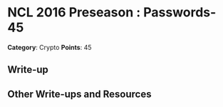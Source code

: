 # NCL 2016 Preseason : Passwords-45

__Category__: Crypto
__Points__: 45

## Write-up

## Other Write-ups and Resources
